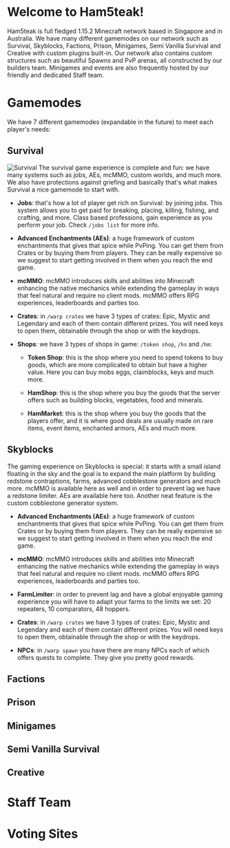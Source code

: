 # Welcome to Ham5teak!
Ham5teak is full fledged 1.15.2 Minecraft network based in Singapore and in Australia. We have many different gamemodes on our network such as Survival, Skyblocks, Factions, Prison, Minigames, Semi Vanilla Survival and Creative with custom plugins built-in. Our network also contains custom structures such as beautiful Spawns and PvP arenas, all constructed by our builders team. Minigames and events are also frequently hosted by our friendly and dedicated Staff team.

# Gamemodes
We have 7 different gamemodes (expandable in the future) to meet each player's needs:

## Survival
![Survival](https://jenny-ham5teak.github.io/assets/images/survival.png)
The survival game experience is complete and fun: we have many systems such as jobs, AEs, mcMMO, custom worlds, and much more. We also have protections against griefing and basically that's what makes Survival a nice gamemode to start with.
* **Jobs**: that's how a lot of player get rich on Survival: by joining jobs. This system allows you to get paid for breaking, placing, killing, fishing, and crafting, and more. Class based professions, gain experience as you perform your job. Check `/jobs list` for more info.

* **Advanced Enchantments (AEs)**: a huge framework of custom enchantments that gives that spice while PvPing. You can get them from Crates or by buying them from players. They can be really expensive so we suggest to start getting involved in them when you reach the end game.

* **mcMMO**: mcMMO introduces skills and abilities into Minecraft enhancing the native mechanics while extending the gameplay in ways that feel natural and require no client mods. mcMMO offers RPG experiences, leaderboards and parties too.

* **Crates**: in `/warp crates` we have 3 types of crates: Epic, Mystic and Legendary and each of them contain different prizes. You will need keys to open them, obtainable through the shop or with the keydrops.

* **Shops**: we have 3 types of shops in game: `/token shop`, `/hs` and `/hm`:
  
  * **Token Shop**: this is the shop where you need to spend tokens to buy goods, which are more complicated to obtain but have a higher value. Here you can buy mobs eggs, claimblocks, keys and much more.
  
  * **HamShop**: this is the shop where you buy the goods that the server offers such as building blocks, vegetables, food and minerals.
  
  * **HamMarket**: this is the shop where you buy the goods that the players offer, and it is where good deals are usually made on rare items, event items, enchanted armors, AEs and much more.

## Skyblocks
The gaming experience on Skyblocks is special: it starts with a small island floating in the sky and the goal is to expand the main platform by building redstone contraptions, farms, advanced cobblestone generators and much more. mcMMO is available here as well and in order to prevent lag we have a redstone limiter. AEs are available here too. Another neat feature is the custom cobblestone generator system.
* **Advanced Enchantments (AEs)**: a huge framework of custom enchantments that gives that spice while PvPing. You can get them from Crates or by buying them from players. They can be really expensive so we suggest to start getting involved in them when you reach the end game.

* **mcMMO**: mcMMO introduces skills and abilities into Minecraft enhancing the native mechanics while extending the gameplay in ways that feel natural and require no client mods. mcMMO offers RPG experiences, leaderboards and parties too.

* **FarmLimiter**: in order to prevent lag and have a global enjoyable gaming experience you will have to adapt your farms to the limits we set: 20 repeaters, 10 comparators, 48 hoppers.

* **Crates**: in `/warp crates` we have 3 types of crates: Epic, Mystic and Legendary and each of them contain different prizes. You will need keys to open them, obtainable through the shop or with the keydrops.

* **NPCs**: in `/warp spawn` you have there are many NPCs each of which offers quests to complete. They give you pretty good rewards.

## Factions
## Prison
## Minigames
## Semi Vanilla Survival
## Creative
# Staff Team
# Voting Sites
